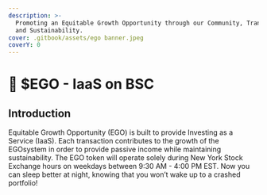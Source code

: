 ```yaml
---
description: >-
  Promoting an Equitable Growth Opportunity through our Community, Transparency,
  and Sustainability.
cover: .gitbook/assets/ego banner.jpeg
coverY: 0
---
```


# 🏦 $EGO - IaaS on BSC

## Introduction

Equitable Growth Opportunity (EGO) is built to provide Investing as a Service (IaaS). Each transaction contributes to the growth of the EGOsystem in order to provide passive income while maintaining sustainability. The EGO token will operate solely during New York Stock Exchange hours on weekdays between 9:30 AM - 4:00 PM EST. Now you can sleep better at night, knowing that you won’t wake up to a crashed portfolio!

